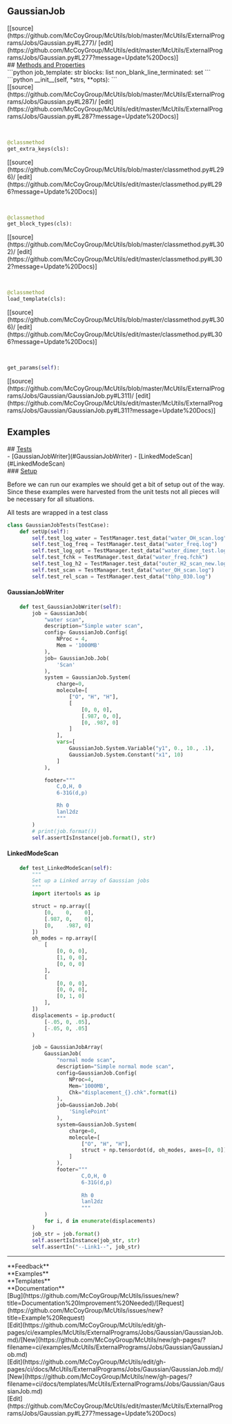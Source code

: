 ## <a id="McUtils.ExternalPrograms.Jobs.Gaussian.GaussianJob">GaussianJob</a> 

<div class="docs-source-link" markdown="1">
[[source](https://github.com/McCoyGroup/McUtils/blob/master/McUtils/ExternalPrograms/Jobs/Gaussian.py#L277)/
[edit](https://github.com/McCoyGroup/McUtils/edit/master/McUtils/ExternalPrograms/Jobs/Gaussian.py#L277?message=Update%20Docs)]
</div>









<div class="collapsible-section">
 <div class="collapsible-section collapsible-section-header" markdown="1">
## <a class="collapse-link" data-toggle="collapse" href="#methods" markdown="1"> Methods and Properties</a> <a class="float-right" data-toggle="collapse" href="#methods"><i class="fa fa-chevron-down"></i></a>
 </div>
 <div class="collapsible-section collapsible-section-body collapse show" id="methods" markdown="1">
 ```python
job_template: str
blocks: list
non_blank_line_terminated: set
```
<a id="McUtils.ExternalPrograms.Jobs.Gaussian.GaussianJob.__init__" class="docs-object-method">&nbsp;</a> 
```python
__init__(self, *strs, **opts): 
```
<div class="docs-source-link" markdown="1">
[[source](https://github.com/McCoyGroup/McUtils/blob/master/McUtils/ExternalPrograms/Jobs/Gaussian.py#L287)/
[edit](https://github.com/McCoyGroup/McUtils/edit/master/McUtils/ExternalPrograms/Jobs/Gaussian.py#L287?message=Update%20Docs)]
</div>


<a id="McUtils.ExternalPrograms.Jobs.Gaussian.GaussianJob.get_extra_keys" class="docs-object-method">&nbsp;</a> 
```python
@classmethod
get_extra_keys(cls): 
```
<div class="docs-source-link" markdown="1">
[[source](https://github.com/McCoyGroup/McUtils/blob/master/classmethod.py#L296)/
[edit](https://github.com/McCoyGroup/McUtils/edit/master/classmethod.py#L296?message=Update%20Docs)]
</div>


<a id="McUtils.ExternalPrograms.Jobs.Gaussian.GaussianJob.get_block_types" class="docs-object-method">&nbsp;</a> 
```python
@classmethod
get_block_types(cls): 
```
<div class="docs-source-link" markdown="1">
[[source](https://github.com/McCoyGroup/McUtils/blob/master/classmethod.py#L302)/
[edit](https://github.com/McCoyGroup/McUtils/edit/master/classmethod.py#L302?message=Update%20Docs)]
</div>


<a id="McUtils.ExternalPrograms.Jobs.Gaussian.GaussianJob.load_template" class="docs-object-method">&nbsp;</a> 
```python
@classmethod
load_template(cls): 
```
<div class="docs-source-link" markdown="1">
[[source](https://github.com/McCoyGroup/McUtils/blob/master/classmethod.py#L306)/
[edit](https://github.com/McCoyGroup/McUtils/edit/master/classmethod.py#L306?message=Update%20Docs)]
</div>


<a id="McUtils.ExternalPrograms.Jobs.Gaussian.GaussianJob.get_params" class="docs-object-method">&nbsp;</a> 
```python
get_params(self): 
```
<div class="docs-source-link" markdown="1">
[[source](https://github.com/McCoyGroup/McUtils/blob/master/McUtils/ExternalPrograms/Jobs/Gaussian/GaussianJob.py#L311)/
[edit](https://github.com/McCoyGroup/McUtils/edit/master/McUtils/ExternalPrograms/Jobs/Gaussian/GaussianJob.py#L311?message=Update%20Docs)]
</div>
 </div>
</div>




## Examples













<div class="collapsible-section">
 <div class="collapsible-section collapsible-section-header" markdown="1">
## <a class="collapse-link" data-toggle="collapse" href="#Tests-a74569" markdown="1"> Tests</a> <a class="float-right" data-toggle="collapse" href="#Tests-a74569"><i class="fa fa-chevron-down"></i></a>
 </div>
 <div class="collapsible-section collapsible-section-body collapse show" id="Tests-a74569" markdown="1">
 - [GaussianJobWriter](#GaussianJobWriter)
- [LinkedModeScan](#LinkedModeScan)

<div class="collapsible-section">
 <div class="collapsible-section collapsible-section-header" markdown="1">
### <a class="collapse-link" data-toggle="collapse" href="#Setup-5328c8" markdown="1"> Setup</a> <a class="float-right" data-toggle="collapse" href="#Setup-5328c8"><i class="fa fa-chevron-down"></i></a>
 </div>
 <div class="collapsible-section collapsible-section-body collapse show" id="Setup-5328c8" markdown="1">
 
Before we can run our examples we should get a bit of setup out of the way.
Since these examples were harvested from the unit tests not all pieces
will be necessary for all situations.

All tests are wrapped in a test class
```python
class GaussianJobTests(TestCase):
    def setUp(self):
        self.test_log_water = TestManager.test_data("water_OH_scan.log")
        self.test_log_freq = TestManager.test_data("water_freq.log")
        self.test_log_opt = TestManager.test_data("water_dimer_test.log")
        self.test_fchk = TestManager.test_data("water_freq.fchk")
        self.test_log_h2 = TestManager.test_data("outer_H2_scan_new.log")
        self.test_scan = TestManager.test_data("water_OH_scan.log")
        self.test_rel_scan = TestManager.test_data("tbhp_030.log")
```

 </div>
</div>

#### <a name="GaussianJobWriter">GaussianJobWriter</a>
```python
    def test_GaussianJobWriter(self):
        job = GaussianJob(
            "water scan",
            description="Simple water scan",
            config= GaussianJob.Config(
                NProc = 4,
                Mem = '1000MB'
            ),
            job= GaussianJob.Job(
                'Scan'
            ),
            system = GaussianJob.System(
                charge=0,
                molecule=[
                    ["O", "H", "H"],
                    [
                        [0, 0, 0],
                        [.987, 0, 0],
                        [0, .987, 0]
                    ]
                ],
                vars=[
                    GaussianJob.System.Variable("y1", 0., 10., .1),
                    GaussianJob.System.Constant("x1", 10)
                ]
            ),

            footer="""
                C,O,H, 0
                6-31G(d,p)

                Rh 0
                lanl2dz
                """
        )
        # print(job.format())
        self.assertIsInstance(job.format(), str)
```

#### <a name="LinkedModeScan">LinkedModeScan</a>
```python
    def test_LinkedModeScan(self):
        """
        Set up a Linked array of Gaussian jobs
        """
        import itertools as ip

        struct = np.array([
            [0,    0,    0],
            [.987, 0,    0],
            [0,    .987, 0]
        ])
        oh_modes = np.array([
            [
                [0, 0, 0],
                [1, 0, 0],
                [0, 0, 0]
            ],
            [
                [0, 0, 0],
                [0, 0, 0],
                [0, 1, 0]
            ],
        ])
        displacements = ip.product(
            [-.05, 0, .05],
            [-.05, 0, .05]
        )

        job = GaussianJobArray(
            GaussianJob(
                "normal mode scan",
                description="Simple normal mode scan",
                config=GaussianJob.Config(
                    NProc=4,
                    Mem='1000MB',
                    Chk="displacement_{}.chk".format(i)
                ),
                job=GaussianJob.Job(
                    'SinglePoint'
                ),
                system=GaussianJob.System(
                    charge=0,
                    molecule=[
                        ["O", "H", "H"],
                        struct + np.tensordot(d, oh_modes, axes=[0, 0])
                    ]
                ),
                footer="""
                        C,O,H, 0
                        6-31G(d,p)
                        
                        Rh 0
                        lanl2dz
                        """
            )
            for i, d in enumerate(displacements)
        )
        job_str = job.format()
        self.assertIsInstance(job_str, str)
        self.assertIn("--Link1--", job_str)
```

 </div>
</div>






---


<div markdown="1" class="text-secondary">
<div class="container">
  <div class="row">
   <div class="col" markdown="1">
**Feedback**   
</div>
   <div class="col" markdown="1">
**Examples**   
</div>
   <div class="col" markdown="1">
**Templates**   
</div>
   <div class="col" markdown="1">
**Documentation**   
</div>
   <div class="col" markdown="1">
   
</div>
   <div class="col" markdown="1">
   
</div>
   <div class="col" markdown="1">
   
</div>
</div>
  <div class="row">
   <div class="col" markdown="1">
[Bug](https://github.com/McCoyGroup/McUtils/issues/new?title=Documentation%20Improvement%20Needed)/[Request](https://github.com/McCoyGroup/McUtils/issues/new?title=Example%20Request)   
</div>
   <div class="col" markdown="1">
[Edit](https://github.com/McCoyGroup/McUtils/edit/gh-pages/ci/examples/McUtils/ExternalPrograms/Jobs/Gaussian/GaussianJob.md)/[New](https://github.com/McCoyGroup/McUtils/new/gh-pages/?filename=ci/examples/McUtils/ExternalPrograms/Jobs/Gaussian/GaussianJob.md)   
</div>
   <div class="col" markdown="1">
[Edit](https://github.com/McCoyGroup/McUtils/edit/gh-pages/ci/docs/McUtils/ExternalPrograms/Jobs/Gaussian/GaussianJob.md)/[New](https://github.com/McCoyGroup/McUtils/new/gh-pages/?filename=ci/docs/templates/McUtils/ExternalPrograms/Jobs/Gaussian/GaussianJob.md)   
</div>
   <div class="col" markdown="1">
[Edit](https://github.com/McCoyGroup/McUtils/edit/master/McUtils/ExternalPrograms/Jobs/Gaussian.py#L277?message=Update%20Docs)   
</div>
   <div class="col" markdown="1">
   
</div>
   <div class="col" markdown="1">
   
</div>
   <div class="col" markdown="1">
   
</div>
</div>
</div>
</div>